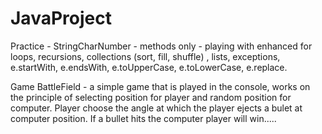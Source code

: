  # JavaProject

Practice - StringCharNumber - methods only - playing with enhanced for loops, recursions, collections (sort, fill, shuffle) , lists, exceptions, e.startWith, e.endsWith, e.toUpperCase, e.toLowerCase, e.replace.

Game BattleField - a simple game that is played in the console, works on the principle of selecting position for player and random position for computer. Player choose the angle at which the player ejects a bulet at computer position. If a bullet hits the computer player will win.....
